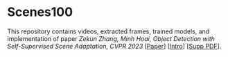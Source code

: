 # Scenes100

This repository contains videos, extracted frames, trained models, and implementation of paper *Zekun Zhang, Minh Hoai, Object Detection with Self-Supervised Scene Adaptation, CVPR 2023* [[Paper](https://github.com/cvlab-stonybrook/scenes100)] [[Intro](https://github.com/cvlab-stonybrook/scenes100)] [[Supp PDF](https://github.com/cvlab-stonybrook/scenes100)].
